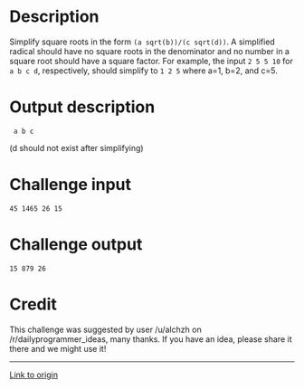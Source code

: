 # Description
Simplify square roots in the form `(a sqrt(b))/(c sqrt(d))`. A simplified radical should have no square roots in the denominator and no number in a square root should have a square factor. For example, the input `2 5 5 10` for `a b c d`, respectively, should simplify to `1 2 5` where a=1, b=2, and c=5.

# Output description
 
     a b c 

(d should not exist after simplifying)
  
# Challenge input

    45 1465 26 15

# Challenge output

    15 879 26

# Credit
This challenge was suggested by user /u/alchzh on /r/dailyprogrammer_ideas, many thanks. If you have an idea, please share it there and we might use it!

---

[Link to origin](https://www.reddit.com/r/dailyprogrammer/64y4cf)